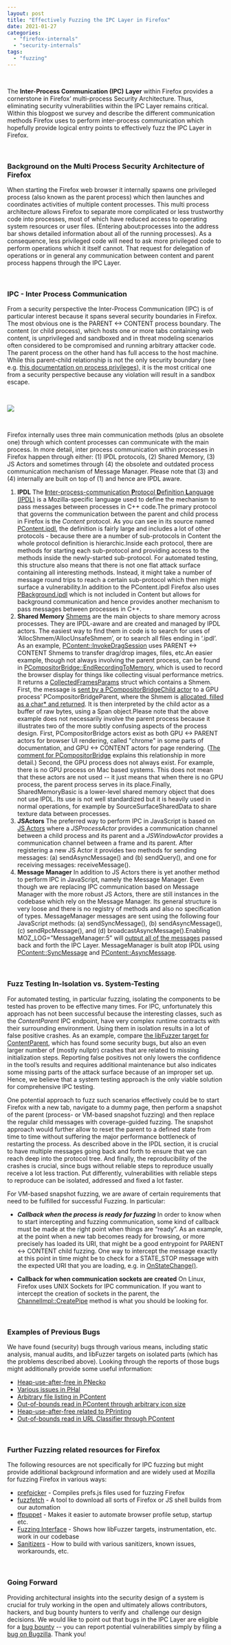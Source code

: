 ```yaml
---
layout: post
title: "Effectively Fuzzing the IPC Layer in Firefox"
date: 2021-01-27
categories: 
  - "firefox-internals"
  - "security-internals"
tags: 
  - "fuzzing"
---
```


 

The **Inter-Process Communication (IPC)** **Layer** within Firefox provides a cornerstone in Firefox’ multi-process Security Architecture. Thus, eliminating security vulnerabilities within the IPC Layer remains critical. Within this blogpost we survey and describe the different communication methods Firefox uses to perform inter-process communication which hopefully provide logical entry points to effectively fuzz the IPC Layer in Firefox.

 

### Background on the Multi Process Security Architecture of Firefox

When starting the Firefox web browser it internally spawns one privileged process (also known as the parent process) which then launches and coordinates activities of multiple content processes. This multi process architecture allows Firefox to separate more complicated or less trustworthy code into processes, most of which have reduced access to operating system resources or user files. (Entering about:processes into the address bar shows detailed information about all of the running processes). As a consequence, less privileged code will need to ask more privileged code to perform operations which it itself cannot. That request for delegation of operations or in general any communication between content and parent process happens through the IPC Layer.

 

### IPC - Inter Process Communication 

From a security perspective the Inter-Process Communication (IPC) is of particular interest because it spans several security boundaries in Firefox. The most obvious one is the PARENT <-> CONTENT process boundary. The content (or child process), which hosts one or more tabs containing web content, is unprivileged and sandboxed and in threat modeling scenarios often considered to be compromised and running arbitrary attacker code. The parent process on the other hand has full access to the host machine. While this parent-child relationship is not the only security boundary (see e.g. [this documentation on process privileges](https://wiki.mozilla.org/index.php?title=Security/Sandbox)), it is the most critical one from a security perspective because any violation will result in a sandbox escape.

 

![](/images/ipc_fuzzing-600x299.jpeg)

 

Firefox internally uses three main communication methods (plus an obsolete one) through which content processes can communicate with the main process. In more detail, inter process communication within processes in Firefox happen through either: (1) IPDL protocols, (2) Shared Memory, (3) JS Actors and sometimes through (4) the obsolete and outdated process communication mechanism of Message Manager. Please note that (3) and (4) internally are built on top of (1) and hence are IPDL aware.

1. **IPDL** The [**I**nter-process-communication **P**rotocol **D**efinition **L**anguage (IPDL)](https://wiki.mozilla.org/IPDL) is a Mozilla-specific language used to define the mechanism to pass messages between processes in C++ code.The primary protocol that governs the communication between the parent and child process in Firefox is the _Content_ protocol. As you can see in its source named [PContent.ipdl](https://searchfox.org/mozilla-central/source/dom/ipc/PContent.ipdl), the definition is fairly large and includes a lot of other protocols - because there are a number of sub-protocols in Content the whole protocol definition is hierarchic.Inside each protocol, there are methods for starting each sub-protocol and providing access to the methods inside the newly-started sub-protocol. For automated testing, this structure also means that there is not one flat attack surface containing all interesting methods. Instead, it might take a number of message round trips to reach a certain sub-protocol which then might surface a vulnerability.In addition to the PContent.ipdl Firefox also uses [PBackground.ipdl](https://searchfox.org/mozilla-central/source/ipc/glue/PBackground.ipdl) which is not included in Content but allows for background communication and hence provides another mechanism to pass messages between processes in C++.
2. **Shared Memory** [Shmems](https://wiki.mozilla.org/IPDL/Shmem) are the main objects to share memory across processes. They are IPDL-aware and are created and managed by IPDL actors. The easiest way to find them in code is to search for uses of ‘AllocShmem/AllocUnsafeShmem’, or to search all files ending in ‘.ipdl’. As an example, [PContent::InvokeDragSession](https://searchfox.org/mozilla-central/rev/96e2c6e14998f38e419850d55d8a3d32a3fc244a/dom/ipc/PContent.ipdl#701) uses PARENT <-> CONTENT Shmems to transfer drag/drop images, files, etc.An easier example, though not always involving the parent process, can be found in [PCompositorBridge::EndRecordingToMemory](https://searchfox.org/mozilla-central/rev/96e2c6e14998f38e419850d55d8a3d32a3fc244a/gfx/layers/ipc/PCompositorBridge.ipdl#288), which is used to record the browser display for things like collecting visual performance metrics. It returns a [CollectedFramesParams](https://searchfox.org/mozilla-central/rev/96e2c6e14998f38e419850d55d8a3d32a3fc244a/gfx/layers/ipc/PCompositorBridgeTypes.ipdlh#13) struct which contains a Shmem. First, the message is [sent by a PCompositorBridgeChild actor](https://searchfox.org/mozilla-central/rev/96e2c6e14998f38e419850d55d8a3d32a3fc244a/dom/base/nsDOMWindowUtils.cpp#4331) to a GPU process’ PCompositorBridgeParent, where the Shmem is [allocated, filled as a char\* and returned](https://searchfox.org/mozilla-central/rev/96e2c6e14998f38e419850d55d8a3d32a3fc244a/gfx/layers/ipc/CompositorBridgeParent.cpp#3021). It is then interpreted by the child actor as a buffer of raw bytes, using a Span object.Please note that the above example does not necessarily involve the parent process because it illustrates two of the more subtly confusing aspects of the process design. First, PCompositorBridge actors exist as both GPU <-> PARENT actors for browser UI rendering, called "chrome" in some parts of documentation, and GPU <-> CONTENT actors for page rendering. ([The comment for PCompositorBridge](https://searchfox.org/mozilla-central/rev/96e2c6e14998f38e419850d55d8a3d32a3fc244a/gfx/layers/ipc/PCompositorBridge.ipdl#71) explains this relationship in more detail.) Second, the GPU process does not always exist. For example, there is no GPU process on Mac based systems. This does not mean that these actors are not used -- it just means that when there is no GPU process, the parent process serves in its place.Finally, SharedMemoryBasic is a lower-level shared memory object that does not use IPDL. Its use is not well standardized but it is heavily used in normal operations, for example by SourceSurfaceSharedData to share texture data between processes.
3. **JSActors** The preferred way to perform IPC in JavaScript is based on [JS Actors](https://firefox-source-docs.mozilla.org/dom/ipc/jsactors.html) where a _JSProcessActor_ provides a communication channel between a child process and its parent and a _JSWindowActor_ provides a communication channel between a frame and its parent. After registering a new JS Actor it provides two methods for sending messages: (a) sendAsyncMessage() and (b) sendQuery(), and one for receiving messages: receiveMessage().
4. **Message Manager** In addition to JS Actors there is yet another method to perform IPC in JavaScript, namely the Message Manager. Even though we are replacing IPC communication based on Message Manager with the more robust JS Actors, there are still instances in the codebase which rely on the Message Manager. Its general structure is very loose and there is no registry of methods and also no specification of types. MessageManager messages are sent using the following four JavaScript methods: (a) sendSyncMessage(), (b) sendAsyncMessage(), (c) sendRpcMessage(), and (d) broadcastAsyncMessage().Enabling MOZ\_LOG=”MessageManager:5” will [output all of the messages](https://searchfox.org/mozilla-central/source/dom/ipc/MMPrinter.cpp) passed back and forth the IPC Layer. MessageManager is built atop IPDL using [PContent::SyncMessage](https://searchfox.org/mozilla-central/rev/16d30bafd4e5276d6d3c632fb52a6c71e739cc44/dom/ipc/PContent.ipdl#1037-1038) and [PContent::AsyncMessage](https://searchfox.org/mozilla-central/rev/16d30bafd4e5276d6d3c632fb52a6c71e739cc44/dom/ipc/PContent.ipdl#1713).

 

### Fuzz Testing In-Isolation vs. System-Testing

For automated testing, in particular fuzzing, isolating the components to be tested has proven to be effective many times. For IPC, unfortunately this approach has not been successful because the interesting classes, such as the _ContentParent_ IPC endpoint, have very complex runtime contracts with their surrounding environment. Using them in isolation results in a lot of false positive crashes. As an example, compare [the libFuzzer target for ContentParent](https://searchfox.org/mozilla-central/source/dom/ipc/fuzztest/content_parent_ipc_libfuzz.cpp), which has found some security bugs, but also an even larger number of (mostly nullptr) crashes that are related to missing initialization steps. Reporting false positives not only lowers the confidence in the tool’s results and requires additional maintenance but also indicates some missing parts of the attack surface because of an improper set up. Hence, we believe that a system testing approach is the only viable solution for comprehensive IPC testing.

One potential approach to fuzz such scenarios effectively could be to start Firefox with a new tab, navigate to a dummy page, then perform a snapshot of the parent (process- or VM-based snapshot fuzzing) and then replace the regular child messages with coverage-guided fuzzing. The snapshot approach would further allow to reset the parent to a defined state from time to time without suffering the major performance bottleneck of restarting the process. As described above in the IPDL section, it is crucial to have multiple messages going back and forth to ensure that we can reach deep into the protocol tree. And finally, the reproducibility of the crashes is crucial, since bugs without reliable steps to reproduce usually receive a lot less traction. Put differently, vulnerabilities with reliable steps to reproduce can be isolated, addressed and fixed a lot faster.

For VM-based snapshot fuzzing, we are aware of certain requirements that need to be fulfilled for successful Fuzzing. In particular:

- **_Callback when the process is ready for fuzzing_** In order to know when to start intercepting and fuzzing communication, some kind of callback must be made at the right point when things are “ready”. As an example, at the point when a new tab becomes ready for browsing, or more precisely has loaded its URI, that might be a good entrypoint for PARENT <-> CONTENT child fuzzing. One way to intercept the message exactly at this point in time might be to check for a STATE\_STOP message with the expected URI that you are loading, e.g. in [OnStateChange()](https://searchfox.org/mozilla-central/rev/16d30bafd4e5276d6d3c632fb52a6c71e739cc44/dom/ipc/BrowserParent.cpp#2614).

- **Callback for when communication sockets are created** On Linux, Firefox uses UNIX Sockets for IPC communication. If you want to intercept the creation of sockets in the parent, the [ChannelImpl::CreatePipe](https://searchfox.org/mozilla-central/rev/16d30bafd4e5276d6d3c632fb52a6c71e739cc44/ipc/chromium/src/chrome/common/ipc_channel_posix.cc#204) method is what you should be looking for.

 

### Examples of Previous Bugs

We have found (security) bugs through various means, including static analysis, manual audits, and libFuzzer targets on isolated parts (which has the problems described above). Looking through the reports of those bugs might additionally provide some useful information:

- [Heap-use-after-free in PNecko](https://bugzilla.mozilla.org/show_bug.cgi?id=1544526)
- [Various issues in PHal](https://bugzilla.mozilla.org/buglist.cgi?quicksearch=1469914%2C1469309%2C1465898)
- [Arbitrary file listing in PContent](https://bugzilla.mozilla.org/show_bug.cgi?id=1459206)
- [Out-of-bounds read in PContent through arbitrary icon size](https://bugzilla.mozilla.org/show_bug.cgi?id=1456975)
- [Heap-use-after-free related to PPrinting](https://bugzilla.mozilla.org/show_bug.cgi?id=1451376)
- [Out-of-bounds read in URL Classifier through PContent](https://bugzilla.mozilla.org/show_bug.cgi?id=1392739)

 

### Further Fuzzing related resources for Firefox

The following resources are not specifically for IPC fuzzing but might provide additional background information and are widely used at Mozilla for fuzzing Firefox in various ways:

- [prefpicker](https://github.com/MozillaSecurity/prefpicker) - Compiles prefs.js files used for fuzzing Firefox
- [fuzzfetch](https://github.com/MozillaSecurity/fuzzfetch/) - A tool to download all sorts of Firefox or JS shell builds from our automation
- [ffpuppet](https://github.com/MozillaSecurity/ffpuppet/) - Makes it easier to automate browser profile setup, startup etc.
- [Fuzzing Interface](https://firefox-source-docs.mozilla.org/tools/fuzzing/fuzzing_interface.html) - Shows how libFuzzer targets, instrumentation, etc. work in our codebase
- [Sanitizers](https://firefox-source-docs.mozilla.org/tools/sanitizer/index.html) - How to build with various sanitizers, known issues, workarounds, etc.

 

### Going Forward

Providing architectural insights into the security design of a system is crucial for truly working in the open and ultimately allows contributors, hackers, and bug bounty hunters to verify and  challenge our design decisions. We would like to point out that bugs in the IPC Layer are eligible for a [bug bounty](https://www.mozilla.org/en-US/security/client-bug-bounty/) -- you can report potential vulnerabilities simply by filing a [bug on Bugzilla](https://bugzilla.mozilla.org/form.client.bounty). Thank you!
